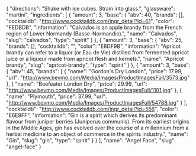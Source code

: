 {
    "directions": "Shake with ice cubes. Strain into glass.",
    "glassware": "martini",
    "ingredients": [
        {
            "amount": 3,
            "base": {
                "abv": 40,
                "brands": [],
                "cocktaildb": "http://www.cocktaildb.com/ingr_detail?id=61",
                "color": "FEDBDB",
                "information": "Calvados is an apple brandy from the French region of Lower Normandy (Basse-Normandie).",
                "name": "Calvados",
                "slug": "calvados",
                "type": "spirit"
            }
        },
        {
            "amount": 3,
            "base": {
                "abv": 25,
                "brands": [],
                "cocktaildb": "",
                "color": "E8DF9B",
                "information": "Apricot brandy can refer to a liquor (or Eau de Vie) distilled from fermented apricot juice or a liqueur made from apricot flesh and kernels.",
                "name": "Apricot brandy",
                "slug": "apricot-brandy",
                "type": "spirit"
            }
        },
        {
            "amount": 3,
            "base": {
                "abv": 45,
                "brands": [
                    {
                        "name": "Gordon's Dry London",
                        "price": 17.99,
                        "url": "http://www.bevmo.com/Media/Images/ProductImagesFull/3573.jpg"
                    },
                    {
                        "name": "Beefeater London Dry",
                        "price": 29.99,
                        "url": "http://www.bevmo.com/Media/Images/ProductImagesFull/1101.jpg"
                    },
                    {
                        "name": "Plymouth",
                        "price": 37.99,
                        "url": "http://www.bevmo.com/Media/Images/ProductImagesFull/54788.jpg"
                    }
                ],
                "cocktaildb": "http://www.cocktaildb.com/ingr_detail?id=556",
                "color": "E6E9FF",
                "information": "Gin is a spirit which derives its predominant flavour from juniper berries (Juniperus communis). From its earliest origins in the Middle Ages, gin has evolved over the course of a millennium from a herbal medicine to an object of commerce in the spirits industry.",
                "name": "Gin",
                "slug": "gin",
                "type": "spirit"
            }
        }
    ],
    "name": "Angel Face",
    "slug": "angel-face"
}